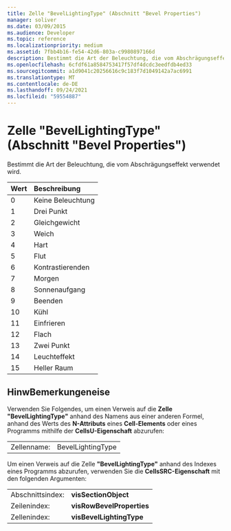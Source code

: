 ```yaml
---
title: Zelle "BevelLightingType" (Abschnitt "Bevel Properties")
manager: soliver
ms.date: 03/09/2015
ms.audience: Developer
ms.topic: reference
ms.localizationpriority: medium
ms.assetid: 7fbb4b16-fe54-42d6-803a-c9980897166d
description: Bestimmt die Art der Beleuchtung, die vom Abschrägungseffekt verwendet wird.
ms.openlocfilehash: 6cfdf61a8584753417f57df4dcdc3eedfdb4ed33
ms.sourcegitcommit: a1d9041c20256616c9c183f7d1049142a7ac6991
ms.translationtype: MT
ms.contentlocale: de-DE
ms.lasthandoff: 09/24/2021
ms.locfileid: "59554887"
---
```

# <a name="bevellightingtype-cell-bevel-properties-section"></a>Zelle "BevelLightingType" (Abschnitt "Bevel Properties")

Bestimmt die Art der Beleuchtung, die vom Abschrägungseffekt verwendet wird.
  
|**Wert**|**Beschreibung**|
|:-----|:-----|
|0  <br/> |Keine Beleuchtung  <br/> |
|1  <br/> |Drei Punkt  <br/> |
|2  <br/> |Gleichgewicht  <br/> |
|3  <br/> |Weich  <br/> |
|4   <br/> |Hart  <br/> |
|5  <br/> |Flut  <br/> |
|6   <br/> |Kontrastierenden  <br/> |
|7   <br/> |Morgen  <br/> |
|8   <br/> |Sonnenaufgang  <br/> |
|9   <br/> |Beenden  <br/> |
|10  <br/> |Kühl  <br/> |
|11  <br/> |Einfrieren  <br/> |
|12   <br/> |Flach  <br/> |
|13  <br/> |Zwei Punkt  <br/> |
|14   <br/> |Leuchteffekt  <br/> |
|15   <br/> |Heller Raum  <br/> |
   
## <a name="remarks"></a>HinwBemerkungeneise

Verwenden Sie Folgendes, um einen Verweis auf die **Zelle "BevelLightingType"** anhand des Namens aus einer anderen Formel, anhand des Werts des **N-Attributs** eines **Cell-Elements** oder eines Programms mithilfe der **CellsU-Eigenschaft** abzurufen: 
  
|||
|:-----|:-----|
|Zellenname:  <br/> |BevelLightingType  <br/> |
   
Um einen Verweis auf die Zelle **"BevelLightingType"** anhand des Indexes eines Programms abzurufen, verwenden Sie die **CellsSRC-Eigenschaft** mit den folgenden Argumenten: 
  
|||
|:-----|:-----|
|Abschnittsindex:  <br/> |**visSectionObject** <br/> |
|Zeilenindex:  <br/> |**visRowBevelProperties** <br/> |
|Zellenindex:  <br/> |**visBevelLightingType** <br/> |
   

